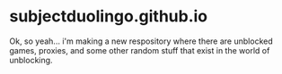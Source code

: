 # subjectduolingo.github.io
Ok, so yeah... i'm making a new respository where there are unblocked games, proxies, and some other random stuff that exist in the world of unblocking.
